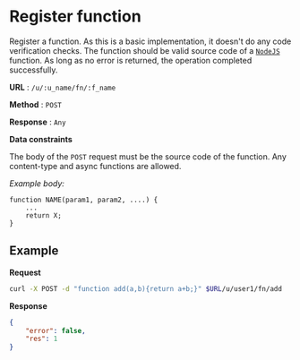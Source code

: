 # Register function

Register a function. As this is a basic implementation, it doesn't do any code verification checks. The function should be valid source code of a [`NodeJS`](https://nodejs.org/) function. As long as no error is returned, the operation completed successfully.

**URL** : `/u/:u_name/fn/:f_name`

**Method** : `POST`

**Response** : `Any`

**Data constraints**

The body of the `POST` request must be the source code of the function. Any content-type and async functions are allowed.

*Example body:* 
```
function NAME(param1, param2, ....) {
    ...
    return X;
}
```

## Example
**Request**
```bash
curl -X POST -d "function add(a,b){return a+b;}" $URL/u/user1/fn/add
```

**Response**
```json
{
    "error": false,
    "res": 1
}
```
